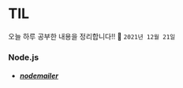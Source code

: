 # TIL

오늘 하루 공부한 내용을 정리합니다!! 📖 
`2021년 12월 21일`


### **Node.js**
* ##### [nodemailer](./Node.js/nodemailer.md)


